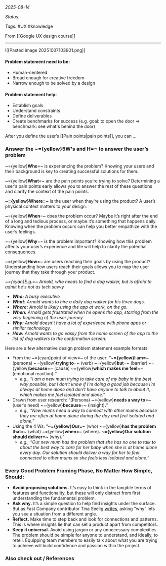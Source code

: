 *2025-08-14*

*Status:* 

*Tags:* #UX #knowledge 

From [[Google UX design course]]

<hr>

![[Pasted image 20251007103901.png]]

#### Problem statement need to be:
- Human-centered
- Broad enough for creative freedom
- Narrow enough to be solved by a design

#### Problem statement help:
- Establish goals
- Understand constraints
- Define deliverables
- Create benchmarks for success (e.g. goal: to open the door => benchmark: see what's behind the door)

After you define the user’s [[Pain points|pain points]], you can ... 


### Answer the ~={yellow}5W's and H=~ to answer the user’s problem

~={yellow}**Who**=~ is experiencing the problem? Knowing your users and their background is key to creating successful solutions for them.

~={yellow}**What**=~ are the pain points you’re trying to solve? Determining a user’s pain points early allows you to answer the rest of these questions and clarify the context of the pain points.

**~={yellow}Where=~** is the user when they’re using the product? A user’s physical context matters to your design.

~={yellow}**When**=~ does the problem occur? Maybe it’s right after the end of a long and tedious process, or maybe it’s something that happens daily. Knowing when the problem occurs can help you better empathize with the user’s feelings. 

~={yellow}**Why**=~ is the problem important? Knowing how this problem affects your user’s experience and life will help to clarify the potential consequences.

~={yellow}**How**=~ are users reaching their goals by using the product? Understanding how users reach their goals allows you to map the user journey that they take through your product.

*~={cyan}E.g.=~ Arnold, who needs to find a dog walker, but is afraid to admit he's not as tech savvy*
 
- ***Who:** A busy executive*
- ***What:** Arnold wants to hire a daily dog walker for his three dogs.*
- ***Where:** Arnold is likely using the app at work, on the go.* 
- ***When:** Arnold gets frustrated when he opens the app, starting from the very beginning of the user journey.* 
- ***Why:** Arnold doesn’t have a lot of experience with phone apps or similar technology.* 
- ***How:** Arnold wants to go easily from the home screen of the app to the list of dog walkers to the confirmation screen.*


Here are a few alternative design problem statement example formats:

- From the ~={cyan}point of view=~ of the user: “**~={yellow}I am=~** (persona) ~={yellow}**trying to**=~ (verb) ~={yellow}**but**=~ (barrier) ~={yellow}**because**=~ (cause) ~={yellow}**which makes me feel**=~ (emotional reaction)**.**”
	- *e.g., “I am a new mum trying to take care of my baby in the best way possible, but I don’t know if I’m doing a good job because I’m always at home alone and don’t have anyone to talk to about it, which makes me feel isolated and alone.”*
- Drawn from user research: “(Persona) ~={yellow}**needs a way to**=~ (user’s need) ~={yellow}**because**=~ (insight)**.**”
    - *e.g., “New mums need a way to connect with other mums because they are often at home alone during the day and feel isolated and alone.”*
- Using the 4 Ws: “**~={yellow}Our=~** (who) ~={yellow}**has the problem that**=~ (what) ~={yellow}**when**=~ (where)**. ~={yellow}Our solution should deliver=~** (why)**.**”
    - *e.g., “Our new mum has the problem that she has no one to talk to about the best way to care for her baby when she is at home alone every day. Our solution should deliver a way for her to feel connected to other mums so she feels less isolated and alone.”*

### Every Good Problem Framing Phase, No Matter How Simple, Should:

- **Avoid proposing solutions.** It’s easy to think in the tangible terms of features and functionality, but these will only distract from first understanding the fundamental problem.
- **Ask why.** It’s a simple question to help find insights under the surface. But as Fast Company contributor Tina Seelig [writes](https://www.fastcompany.com/1672354/how-reframing-a-problem-unlocks-innovation), asking “why” lets you see a situation from a different angle.
- **Reflect.** Make time to step back and look for connections and patterns. This is where insights lie that can set a product apart from competitors.
- **Keep it universal.** Avoid using jargon or any unnecessary complexities. The problem should be simple for anyone to understand, and ideally, to retell. Equipping team members to easily talk about what you are trying to achieve will build confidence and passion within the project.


### Also check out / References